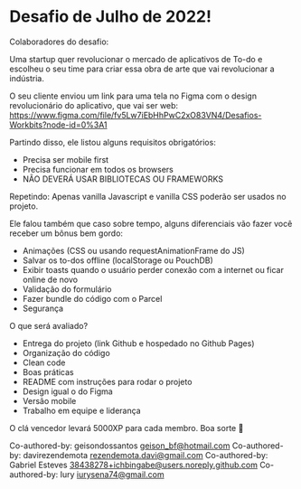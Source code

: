 # Desafio de Julho de 2022!

Colaboradores do desafio:

Uma startup quer revolucionar o mercado de aplicativos de To-do e escolheu o seu time para criar essa obra de arte que vai revolucionar a indústria.

O seu cliente enviou um link para uma tela no Figma com o design revolucionário do aplicativo, que vai ser web:
https://www.figma.com/file/fv5Lw7iEbHhPwC2xO83VN4/Desafios-Workbits?node-id=0%3A1

Partindo disso, ele listou alguns requisitos obrigatórios:
- Precisa ser mobile first
- Precisa funcionar em todos os browsers
- NÃO DEVERÁ USAR BIBLIOTECAS OU FRAMEWORKS

Repetindo: Apenas vanilla Javascript e vanilla CSS poderão ser usados no projeto.

Ele falou também que caso sobre tempo, alguns diferenciais vão fazer você receber um bônus bem gordo:
- Animações (CSS ou usando requestAnimationFrame do JS)
- Salvar os to-dos offline (localStorage ou PouchDB)
- Exibir toasts quando o usuário perder conexão com a internet ou ficar online de novo
- Validação do formulário
- Fazer bundle do código com o Parcel
- Segurança 

O que será avaliado?
- Entrega do projeto (link Github e hospedado no Github Pages)
- Organização do código
- Clean code
- Boas práticas
- README com instruções para rodar o projeto
- Design igual o do Figma
- Versão mobile
- Trabalho em equipe e liderança

O clá vencedor levará 5000XP para cada membro.
Boa sorte 🚀

Co-authored-by: geisondossantos <geison_bf@hotmail.com>
Co-authored-by: davirezendemota <rezendemota.davi@gmail.com>
Co-authored-by: Gabriel Esteves <38438278+ichbingabe@users.noreply.github.com>
Co-authored-by: Iury <iurysena74@gmail.com>
